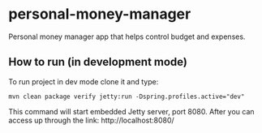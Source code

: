 # personal-money-manager
Personal money manager app that helps control budget and expenses.

## How to run (in development mode)
To run project in dev mode clone it and type:

```
mvn clean package verify jetty:run -Dspring.profiles.active="dev"
```

This command will start embedded Jetty server, port 8080. After you can access up through the link: http://localhost:8080/
